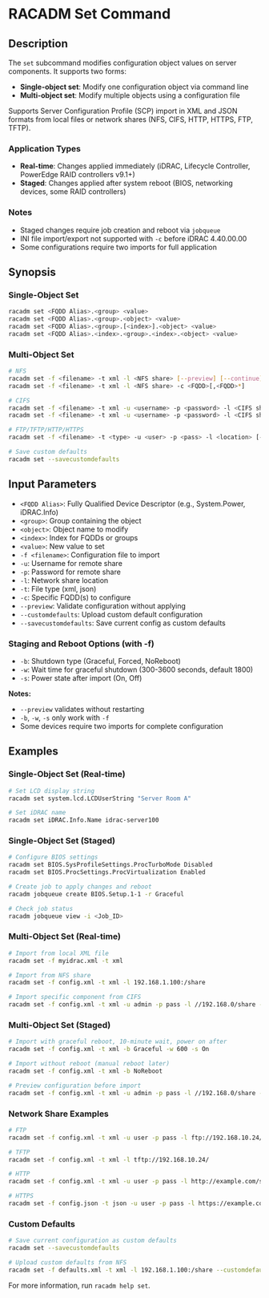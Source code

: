 # RACADM Set Command

## Description

The `set` subcommand modifies configuration object values on server components. It supports two forms:

- **Single-object set**: Modify one configuration object via command line
- **Multi-object set**: Modify multiple objects using a configuration file

Supports Server Configuration Profile (SCP) import in XML and JSON formats from local files or network shares (NFS, CIFS, HTTP, HTTPS, FTP, TFTP).

### Application Types

- **Real-time**: Changes applied immediately (iDRAC, Lifecycle Controller, PowerEdge RAID controllers v9.1+)
- **Staged**: Changes applied after system reboot (BIOS, networking devices, some RAID controllers)

### Notes

- Staged changes require job creation and reboot via `jobqueue`
- INI file import/export not supported with `-c` before iDRAC 4.40.00.00
- Some configurations require two imports for full application

## Synopsis

### Single-Object Set

```bash
racadm set <FQDD Alias>.<group> <value>
racadm set <FQDD Alias>.<group>.<object> <value>
racadm set <FQDD Alias>.<group>.[<index>].<object> <value>
racadm set <FQDD Alias>.<index>.<group>.<index>.<object> <value>
```

### Multi-Object Set

```bash
# NFS
racadm set -f <filename> -t xml -l <NFS share> [--preview] [--continue]
racadm set -f <filename> -t xml -l <NFS share> -c <FQDD>[,<FQDD>*]

# CIFS
racadm set -f <filename> -t xml -u <username> -p <password> -l <CIFS share> [--preview] [--continue]
racadm set -f <filename> -t xml -u <username> -p <password> -l <CIFS share> -c <FQDD>[,<FQDD>*]

# FTP/TFTP/HTTP/HTTPS
racadm set -f <filename> -t <type> -u <user> -p <pass> -l <location> [-s <state>] [-c <component_FQDD>] [--preview] [--customdefaults]

# Save custom defaults
racadm set --savecustomdefaults
```

## Input Parameters

- `<FQDD Alias>`: Fully Qualified Device Descriptor (e.g., System.Power, iDRAC.Info)
- `<group>`: Group containing the object
- `<object>`: Object name to modify
- `<index>`: Index for FQDDs or groups
- `<value>`: New value to set
- `-f <filename>`: Configuration file to import
- `-u`: Username for remote share
- `-p`: Password for remote share
- `-l`: Network share location
- `-t`: File type (xml, json)
- `-c`: Specific FQDD(s) to configure
- `--preview`: Validate configuration without applying
- `--customdefaults`: Upload custom default configuration
- `--savecustomdefaults`: Save current config as custom defaults

### Staging and Reboot Options (with -f)
- `-b`: Shutdown type (Graceful, Forced, NoReboot)
- `-w`: Wait time for graceful shutdown (300-3600 seconds, default 1800)
- `-s`: Power state after import (On, Off)

**Notes:**
- `--preview` validates without restarting
- `-b`, `-w`, `-s` only work with `-f`
- Some devices require two imports for complete configuration

## Examples

### Single-Object Set (Real-time)

```bash
# Set LCD display string
racadm set system.lcd.LCDUserString "Server Room A"

# Set iDRAC name
racadm set iDRAC.Info.Name idrac-server100
```

### Single-Object Set (Staged)

```bash
# Configure BIOS settings
racadm set BIOS.SysProfileSettings.ProcTurboMode Disabled
racadm set BIOS.ProcSettings.ProcVirtualization Enabled

# Create job to apply changes and reboot
racadm jobqueue create BIOS.Setup.1-1 -r Graceful

# Check job status
racadm jobqueue view -i <Job_ID>
```

### Multi-Object Set (Real-time)

```bash
# Import from local XML file
racadm set -f myidrac.xml -t xml

# Import from NFS share
racadm set -f config.xml -t xml -l 192.168.1.100:/share

# Import specific component from CIFS
racadm set -f config.xml -t xml -u admin -p pass -l //192.168.0/share -c iDRAC.Embedded.1
```

### Multi-Object Set (Staged)

```bash
# Import with graceful reboot, 10-minute wait, power on after
racadm set -f config.xml -t xml -b Graceful -w 600 -s On

# Import without reboot (manual reboot later)
racadm set -f config.xml -t xml -b NoReboot

# Preview configuration before import
racadm set -f config.xml -t xml -u admin -p pass -l //192.168.0/share --preview
```

### Network Share Examples

```bash
# FTP
racadm set -f config.xml -t xml -u user -p pass -l ftp://192.168.10.24/

# TFTP
racadm set -f config.xml -t xml -l tftp://192.168.10.24/

# HTTP
racadm set -f config.xml -t xml -u user -p pass -l http://example.com/share

# HTTPS
racadm set -f config.json -t json -u user -p pass -l https://example.com/share
```

### Custom Defaults

```bash
# Save current configuration as custom defaults
racadm set --savecustomdefaults

# Upload custom defaults from NFS
racadm set -f defaults.xml -t xml -l 192.168.1.100:/share --customdefaults
```

For more information, run `racadm help set`.